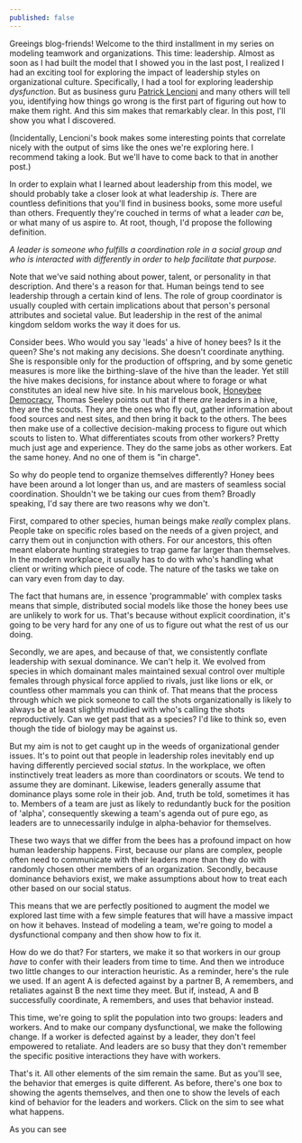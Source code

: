 ```yaml
---
published: false
---
```

Greeings blog-friends! Welcome to the third installment in my series on modeling teamwork and organizations. This time: leadership. Almost as soon as I had built the model that I showed you in the last post, I realized I had an exciting tool for exploring the impact of leadership styles on organizational culture. Specifically, I had a tool for exploring leadership _dysfunction_. But as business guru [Patrick Lencioni](https://www.tablegroup.com/books/dysfunctions) and many others will tell you, identifying how things go wrong is the first part of figuring out how to make them right. And this sim makes that remarkably clear. In this post, I'll show you what I discovered.

(Incidentally, Lencioni's book makes some interesting points that correlate nicely with the output of sims like the ones we're exploring here. I recommend taking a look. But we'll have to come back to that in another post.)

In order to explain what I learned about leadership from this model, we should probably take a closer look at what leadership _is_. There are countless definitions that you'll find in business books, some more useful than others. Frequently they're couched in terms of what a leader _can_ be, or what many of us aspire to. At root, though, I'd propose the following definition. 

_A leader is someone who fulfills a coordination role in a social group and who is interacted with differently in order to help facilitate that purpose._

Note that we've said nothing about power, talent, or personality in that description. And there's a reason for that. Human beings tend to see leadership through a certain kind of lens. The role of group coordinator is usually coupled with certain implications about that person's personal attributes and societal value. But leadership in the rest of the animal kingdom seldom works the way it does for us. 

Consider bees. Who would you say 'leads' a hive of honey bees? Is it the queen? She's not making any decisions. She doesn't coordinate anything. She is responsible only for the production of offspring, and by some genetic measures is more like the birthing-slave of the hive than the leader. Yet still the hive makes decisions, for instance about where to forage or what constitutes an ideal new hive site. In his marvelous book, [Honeybee Democracy](https://www.amazon.com/Honeybee-Democracy-Thomas-D-Seeley/dp/0691147213), Thomas Seeley points out that if there _are_ leaders in a hive, they are the scouts. They are the ones who fly out, gather information about food sources and nest sites, and then bring it back to the others. The bees then make use of a collective decision-making process to figure out which scouts to listen to. What differentiates scouts from other workers? Pretty much just age and experience. They do the same jobs as other workers. Eat the same honey. And no one of them is "in charge".

So why do people tend to organize themselves differently? Honey bees have been around a lot longer than us, and are masters of seamless social coordination. Shouldn't we be taking our cues from them? Broadly speaking, I'd say there are two reasons why we don't. 

First, compared to other species, human beings make _really_ complex plans. People take on specific roles based on the needs of a given project, and carry them out in conjunction with others. For our ancestors, this often meant elaborate hunting strategies to trap game far larger than themselves. In the modern workplace, it usually has to do with who's handling what client or writing which piece of code. The nature of the tasks we take on can vary even from day to day. 

The fact that humans are, in essence 'programmable' with complex tasks means that simple, distributed social models like those the honey bees use are unlikely to work for us. That's because without explicit coordination, it's going to be very hard for any one of us to figure out what the rest of us our doing. 

Secondly, we are apes, and because of that, we consistently conflate leadership with sexual dominance. We can't help it. We evolved from species in which domainant males maintained sexual control over multiple females through physical force applied to rivals, just like lions or elk, or countless other mammals you can think of. That means that the process through which we pick someone to call the shots organizationally is likely to always be at least slightly muddied with who's calling the shots reproductively. Can we get past that as a species? I'd like to think so, even though the tide of biology may be against us. 

But my aim is not to get caught up in the weeds of organizational gender issues. It's to point out that people in leadership roles inevitably end up having differently percieved social _status_. In the workplace, we often instinctively treat leaders as more than coordinators or scouts. We tend to assume they are dominant. Likewise, leaders generally assume that dominance plays some role in their job. And, truth be told, sometimes it has to. Members of a team are just as likely to redundantly buck for the position of 'alpha', consequently skewing a team's agenda out of pure ego, as leaders are to unnecessarily indulge in alpha-behavior for themselves. 

These two ways that we differ from the bees has a profound impact on how human leadership happens. First, because our plans are complex, people often need to communicate with their leaders more than they do with randomly chosen other members of an organization. Secondly, because dominance behaviors exist, we make assumptions about how to treat each other based on our social status.

This means that we are perfectly positioned to augment the model we explored last time with a few simple features that will have a massive impact on how it behaves. Instead of modeling a team, we're going to model a dysfunctional company and then show how to fix it. 

How do we do that? For starters, we make it so that workers in our group _have_ to confer with their leaders from time to time. And then we introduce two little changes to our interaction heuristic. As a reminder, here's the rule we used. If an agent A is defected against by a partner B, A remembers, and retaliates against B the next time they meet. But if, instead, A and B successfully coordinate, A remembers, and uses that behavior instead.

This time, we're going to split the population into two groups: leaders and workers. And to make our company dysfunctional, we make the following change. If a worker is defected against by a leader, they don't feel empowered to retaliate. And leaders are so busy that they don't remember the specific positive interactions they have with workers.

That's it. All other elements of the sim remain the same. But as you'll see, the behavior that emerges is quite different. As before, there's one box to showing the agents themselves, and then one to show the levels of each kind of behavior for the leaders and workers. Click on the sim to see what what happens.



As you can see

